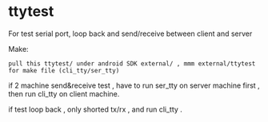 # ttytest
For test serial port, loop back and send/receive between client and server

Make:
	
	pull this ttytest/ under android SDK external/ , mmm external/ttytest for make file (cli_tty/ser_tty)

if 2 machine send&receive test , have to run ser_tty on server machine first , then run cli_tty on client machine.

if test loop back , only shorted tx/rx , and run cli_tty .

